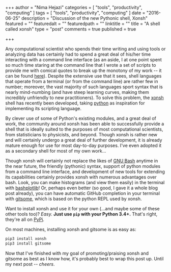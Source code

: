 +++
author = "Nima Hejazi"
categories = [ "tools", "productivity", "computing" ]
tags = [ "tools", "productivity", "computing" ]
date = "2016-06-25"
description = "Discussion of the new Pythonic shell, Xonsh"
featured = ""
featuredalt = ""
featuredpath = ""
linktitle = ""
title = "A shell called xonsh"
type = "post"
comments = true
published = true

+++

Any computational scientist who spends their time writing and using tools or
analyzing data has certainly had to spend a great deal of his/her time
interacting with a command line interface (as an aside, I at one point spent so
much time staring at the command line that I wrote a set of scripts to provide
me with comical quotes to break up the monotony of my work -- it can be found
[here](https://github.com/nhejazi/good-news)). Despite the extensive use that
it sees, shell languages that operate from a terminal (or from the command line)
are rather few in number; moreover, the vast majority of such languages sport
syntax that is nearly mind-numbing (and have steep learning curves, making them
incredibly unfriendly to new practitioners). To solve this problem, the
[xonsh](http://xon.sh/) shell has recently been developed, taking
[python](https://www.python.org/) as inspiration for implementing its scripting
language.

By clever use of some of Python's existing modules, and a great deal of work,
the community around xonsh has been able to successfully provide a shell that is
ideally suited to the purposes of most computational scientists, from
statisticians to physicists, and beyond. Though xonsh is rather new and will
certainly undergo a great deal of further development, it is already mature
enough for use for most day-to-day purposes. I've even adopted it as a secondary
shell for most of my own work...

Though xonsh will certainly not replace the likes of [GNU
Bash](https://www.gnu.org/software/bash/) anytime in the near future, the
friendly (pythonic) syntax, support of python modules from a command line
interface, and development of new tools for extending its capabilities certainly
provides xonsh with numerous advantages over bash. Look, you can make histograms
(and view them easily) in the terminal with
[bashplotlib](https://github.com/glamp/bashplotlib)! Or, perhaps even better (so
good, I gave it a whole blog post already), you can have automatic GitHub
completion in your terminal with
[gitsome](https://github.com/donnemartin/gitsome), which is based on the python
REPL used by xonsh.

Want to install xonsh and use it for your own (...and maybe some of these other
tools too)? _Easy._ __Just use `pip` with your Python 3.4+.__ That's right,
they're all on [PyPi](https://pypi.python.org/pypi).

On most machines, installing xonsh and gitsome is as easy as:

```bash
pip3 install xonsh
pip3 install gitsome
```

Now that I've finished with my goal of promoting/praising xonsh and gitsome as
best as I know how, it's probably best to wrap this post up. Until my next
post -- _cheers_.

